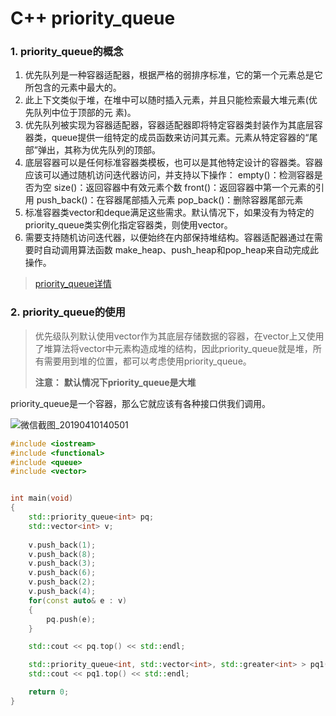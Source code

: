 # C++ priority_queue

### 1. priority_queue的概念

1. 优先队列是一种容器适配器，根据严格的弱排序标准，它的第一个元素总是它所包含的元素中最大的。
2. 此上下文类似于堆，在堆中可以随时插入元素，并且只能检索最大堆元素(优先队列中位于顶部的元
  素)。
3. 优先队列被实现为容器适配器，容器适配器即将特定容器类封装作为其底层容器类，queue提供一组特定的成员函数来访问其元素。元素从特定容器的“尾部”弹出，其称为优先队列的顶部。
4. 底层容器可以是任何标准容器类模板，也可以是其他特定设计的容器类。容器应该可以通过随机访问迭代器访问，并支持以下操作：
  empty()：检测容器是否为空
  size()：返回容器中有效元素个数
  front()：返回容器中第一个元素的引用
  push_back()：在容器尾部插入元素
  pop_back()：删除容器尾部元素
5. 标准容器类vector和deque满足这些需求。默认情况下，如果没有为特定的priority_queue类实例化指定容器类，则使用vector。
6. 需要支持随机访问迭代器，以便始终在内部保持堆结构。容器适配器通过在需要时自动调用算法函数
  make_heap、push_heap和pop_heap来自动完成此操作。

> [priority_queue详情](http://www.cplusplus.com/reference/queue/priority_queue/?kw=priority_queue )

### 2. priority_queue的使用

> 优先级队列默认使用vector作为其底层存储数据的容器，在vector上又使用了堆算法将vector中元素构造成堆的结构，因此priority_queue就是堆，所有需要用到堆的位置，都可以考虑使用priority_queue。
>
> **注意：**
> **默认情况下priority_queue是大堆**

priority_queue是一个容器，那么它就应该有各种接口供我们调用。

![微信截图_20190410140501](F:\C++\CPPStudyJourney\知识点总结\12.stack_queue\微信截图_20190410140501.png)

```cpp
#include <iostream>
#include <functional>
#include <queue>
#include <vector>


int main(void)
{
    std::priority_queue<int> pq;
    std::vector<int> v;
    
    v.push_back(1);
    v.push_back(8);
    v.push_back(3);
    v.push_back(6);
    v.push_back(2);
    v.push_back(4);
    for(const auto& e : v)
    {
        pq.push(e);
    }

    std::cout << pq.top() << std::endl;

    std::priority_queue<int, std::vector<int>, std::greater<int> > pq1(v.begin(), v.end());
    std::cout << pq1.top() << std::endl;

    return 0;
}
```

